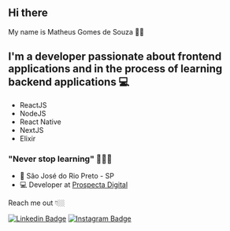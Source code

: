 ## Hi there

My name is Matheus Gomes de Souza 🧔🏾

## I'm a developer passionate about frontend applications and in the process of learning backend applications 💻

- ReactJS
- NodeJS
- React Native
- NextJS
- Elixir

###  "Never stop learning" 🚀🚀🚀

- 📍 São José do Rio Preto - SP
- 💻 Developer at [Prospecta Digital](https://prospecta.digital/)

Reach me out 👇🏼

 [![Linkedin Badge](https://img.shields.io/badge/-LinkedIn-blue?style=flat-square&logo=Linkedin&logoColor=white&link=https://www.linkedin.com/in/matheus-gomes-de-souza/)](https://www.linkedin.com/in/matheus-gomes-de-souza/) [![Instagram Badge](https://img.shields.io/badge/-Instagram-D90152?style=flat-square&logo=Instagram&logoColor=white&link=https://www.instagram.com/mathsouza_gomes/)](https://www.instagram.com/mathsouza_gomes/) 
